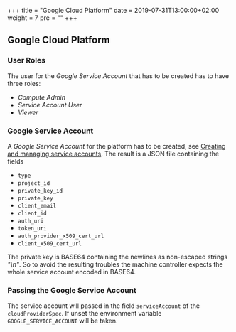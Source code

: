 +++
title = "Google Cloud Platform"
date = 2019-07-31T13:00:00+02:00
weight = 7
pre = "<b></b>"
+++

## Google Cloud Platform

### User Roles

The user for the *Google Service Account* that has to be created has to
have three roles:

- *Compute Admin*
- *Service Account User*
- *Viewer*

### Google Service Account

A *Google Service Account* for the platform has to be created, see
[Creating and managing service accounts](https://cloud.google.com/iam/docs/creating-managing-service-accounts).
The result is a JSON file containing the fields

- `type`
- `project_id`
- `private_key_id`
- `private_key`
- `client_email`
- `client_id`
- `auth_uri`
- `token_uri`
- `auth_provider_x509_cert_url`
- `client_x509_cert_url`

The private key is BASE64 containing the newlines as non-escaped strings
*"\n"*. So to avoid the resulting troubles the machine controller expects
the whole service account encoded in BASE64.

### Passing the Google Service Account

The service account will passed in the field `serviceAccount` of the
`cloudProviderSpec`. If unset the environment variable `GOOGLE_SERVICE_ACCOUNT`
will be taken.
